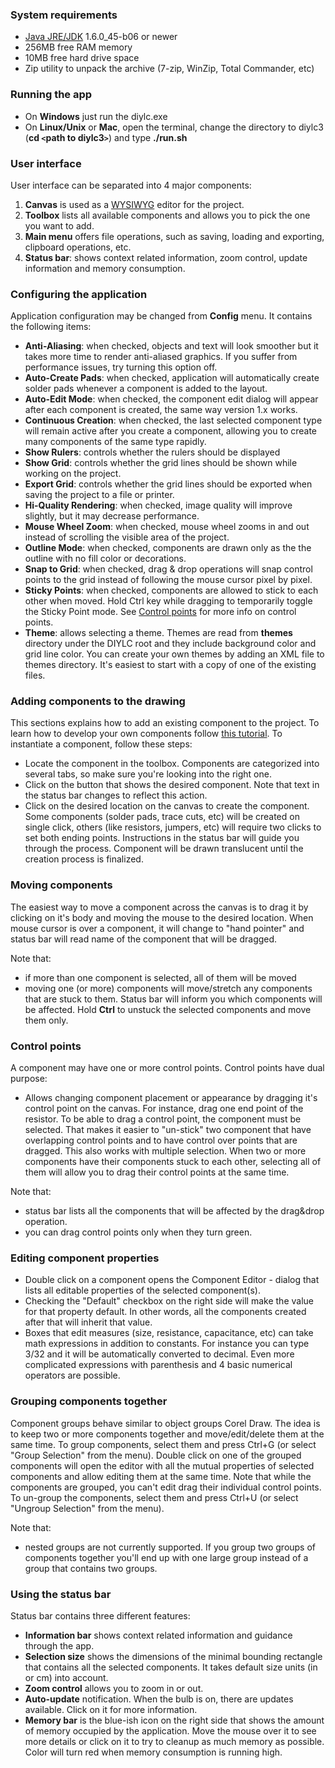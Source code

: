 ### System requirements ###

  * [Java JRE/JDK](http://www.oracle.com/technetwork/java/javase/downloads/index.html) 1.6.0_45-b06 or newer
  * 256MB free RAM memory
  * 10MB free hard drive space
  * Zip utility to unpack the archive (7-zip, WinZip, Total Commander, etc)

### Running the app ###

  * On **Windows** just run the diylc.exe
  * On **Linux/Unix** or **Mac**, open the terminal, change the directory to diylc3 (**cd `<`path to diylc3`>`**) and type **./run.sh**

### User interface ###

User interface can be separated into 4 major components:

  1. **Canvas** is used as a [WYSIWYG](http://en.wikipedia.org/wiki/WYSIWYG) editor for the project.
  1. **Toolbox** lists all available components and allows you to pick the one you want to add.
  1. **Main menu** offers file operations, such as saving, loading and exporting, clipboard operations, etc.
  1. **Status bar**: shows context related information, zoom control, update information and memory consumption.

### Configuring the application ###

Application configuration may be changed from **Config** menu. It contains the following items:

  * **Anti-Aliasing**: when checked, objects and text will look smoother but it takes more time to render anti-aliased graphics. If you suffer from performance issues, try turning this option off.
  * **Auto-Create Pads**: when checked, application will automatically create solder pads whenever a component is added to the layout.
  * **Auto-Edit Mode**: when checked, the component edit dialog will appear after each component is created, the same way version 1.x works.
  * **Continuous Creation**: when checked, the last selected component type will remain active after you create a component, allowing you to create many components of the same type rapidly.
  * **Show Rulers**: controls whether the rulers should be displayed
  * **Show Grid**: controls whether the grid lines should be shown while working on the project.
  * **Export Grid**: controls whether the grid lines should be exported when saving the project to a file or printer.
  * **Hi-Quality Rendering**: when checked, image quality will improve slightly, but it may decrease performance.
  * **Mouse Wheel Zoom**: when checked, mouse wheel zooms in and out instead of scrolling the visible area of the project.
  * **Outline Mode**: when checked, components are drawn only as the the outline with no fill color or decorations.
  * **Snap to Grid**: when checked, drag & drop operations will snap control points to the grid instead of following the mouse cursor pixel by pixel.
  * **Sticky Points**: when checked, components are allowed to stick to each other when moved. Hold Ctrl key while dragging to temporarily toggle the Sticky Point mode. See [Control points](#Control_points.md) for more info on control points.
  * **Theme**: allows selecting a theme. Themes are read from **themes** directory under the DIYLC root and they include background color and grid line color. You can create your own themes by adding an XML file to themes directory. It's easiest to start with a copy of one of the existing files.

### Adding components to the drawing ###

This sections explains how to add an existing component to the project. To learn how to develop your own components follow [this tutorial](http://code.google.com/p/diy-layout-creator/wiki/Components). To instantiate a component, follow these steps:

  * Locate the component in the toolbox. Components are categorized into several tabs, so make sure you're looking into the right one.
  * Click on the button that shows the desired component. Note that text in the status bar changes to reflect this action.
  * Click on the desired location on the canvas to create the component. Some components (solder pads, trace cuts, etc) will be created on single click, others (like resistors, jumpers, etc) will require two clicks to set both ending points. Instructions in the status bar will guide you through the process. Component will be drawn translucent until the creation process is finalized.

### Moving components ###

The easiest way to move a component across the canvas is to drag it by clicking on it's body and moving the mouse to the desired location. When mouse cursor is over a component, it will change to "hand pointer" and status bar will read name of the component that will be dragged.

Note that:
  * if more than one component is selected, all of them will be moved
  * moving one (or more) components will move/stretch any components that are stuck to them. Status bar will inform you which components will be affected. Hold <b>Ctrl</b> to unstuck the selected components and move them only.

### Control points ###

A component may have one or more control points. Control points have dual purpose:

  * Allows changing component placement or appearance by dragging it's control point on the canvas. For instance, drag one end point of the resistor. To be able to drag a control point, the component must be selected. That makes it easier to "un-stick" two component that have overlapping control points and to have control over points that are dragged. This also works with multiple selection. When two or more components have their components stuck to each other, selecting all of them will allow you to drag their control points at the same time.

Note that:
  * status bar lists all the components that will be affected by the drag&drop operation.
  * you can drag control points only when they turn green.

### Editing component properties ###

  * Double click on a component opens the Component Editor - dialog that lists all editable properties of the selected component(s).
  * Checking the "Default" checkbox on the right side will make the value for that property default. In other words, all the components created after that will inherit that value.
  * Boxes that edit measures (size, resistance, capacitance, etc) can take math expressions in addition to constants. For instance you can type 3/32 and it will be automatically converted to decimal. Even more complicated expressions with parenthesis and 4 basic numerical operators are possible.

### Grouping components together ###

Component groups behave similar to object groups Corel Draw. The idea is to keep two or more components together and move/edit/delete them at the same time. To group components, select them and press Ctrl+G (or select "Group Selection" from the menu). Double click on one of the grouped components will open the editor with all the mutual properties of selected components and allow editing them at the same time.
Note that while the components are grouped, you can't edit drag their individual control points.
To un-group the components, select them and press Ctrl+U (or select "Ungroup Selection" from the menu).

Note that:
  * nested groups are not currently supported. If you group two groups of components together you'll end up with one large group instead of a group that contains two groups.

### Using the status bar ###

Status bar contains three different features:

  * **Information bar** shows context related information and guidance through the app.
  * **Selection size** shows the dimensions of the minimal bounding rectangle that contains all the selected components. It takes default size units (in or cm) into account.
  * **Zoom control** allows you to zoom in or out.
  * **Auto-update** notification. When the bulb is on, there are updates available. Click on it for more information.
  * **Memory bar** is the blue-ish icon on the right side that shows the amount of memory occupied by the application. Move the mouse over it to see more details or click on it to try to cleanup as much memory as possible. Color will turn red when memory consumption is running high.
